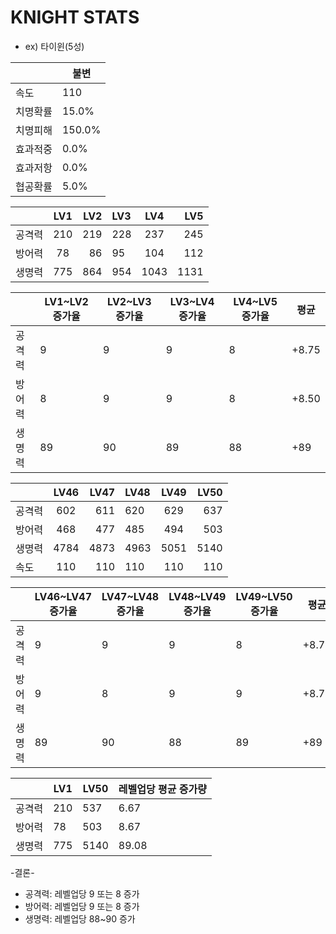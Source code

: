 # KNIGHT STATS

* ex) 타이윈(5성)

|  | 불변 |
| --- | --- |
| 속도 | 110 |
| 치명확률 | 15.0% |
| 치명피해 | 150.0% |
| 효과적중 | 0.0% |
| 효과저항 | 0.0% |
| 협공확률 | 5.0% |

|  | LV1 | LV2 | LV3 | LV4 | LV5 |
| :------- | :------: | ----------: |:------- | :------: | ----------: |
| 공격력  | 210 | 219 | 228 | 237 | 245 |
| 방어력 | 78 | 86 | 95 | 104 | 112 |
| 생명력 | 775 | 864 | 954 | 1043 | 1131 |

|  | LV1~LV2 증가율 | LV2~LV3 증가율 | LV3~LV4 증가율 | LV4~LV5 증가율 |  평균 |
| --- | --- | --| --- | --- | --- | 
| 공격력 | 9 | 9 | 9 | 8 | +8.75 |
| 방어력 | 8 | 9 | 9 | 8 | +8.50  |
| 생명력 | 89 | 90 | 89 | 88 | +89  |


|  | LV46 | LV47 | LV48 | LV49 | LV50 |
| :------- | :------: | ----------: |:------- | :------: | ----------: |
| 공격력  | 602 | 611 | 620 | 629 | 637 |
| 방어력 | 468 | 477 | 485 | 494 | 503 |
| 생명력 | 4784 | 4873 | 4963 | 5051 | 5140 |
| 속도 | 110 | 110 | 110 | 110 | 110 |

|  | LV46~LV47 증가율 | LV47~LV48 증가율 | LV48~LV49 증가율 | LV49~LV50 증가율 |  평균 |
| --- | --- | --| --- | --- | --- | 
| 공격력 | 9 | 9 | 9 | 8 | +8.75 |
| 방어력 | 9 | 8 | 9 | 9 | +8.75  |
| 생명력 | 89 | 90 | 88 | 89 | +89  |

|    |    LV1   |  LV50    |  레벨업당 평균 증가량     |
| --- |---|---|---|
|   공격력   |  210   |   537 |   6.67  |
|   방어력    |   78 |   503   |   8.67   |
|    생명력  |   775  |    5140  |   89.08   |


-결론-
* 공격력: 레벨업당 9 또는 8 증가
* 방어력: 레벨업당 9 또는 8 증가
* 생명력: 레벨업당 88~90 증가



